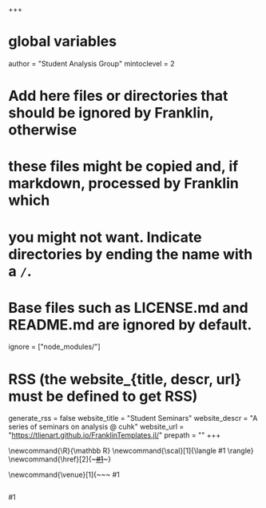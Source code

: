 +++
# global variables
author = "Student Analysis Group"
mintoclevel = 2

# Add here files or directories that should be ignored by Franklin, otherwise
# these files might be copied and, if markdown, processed by Franklin which
# you might not want. Indicate directories by ending the name with a `/`.
# Base files such as LICENSE.md and README.md are ignored by default.
ignore = ["node_modules/"]

# RSS (the website_{title, descr, url} must be defined to get RSS)
generate_rss = false
website_title = "Student Seminars"
website_descr = "A series of seminars on analysis @ cuhk"
website_url   = "https://tlienart.github.io/FranklinTemplates.jl/"
prepath = ""
+++

<!-- ------------------------ global latex commands ------------------------ -->
\newcommand{\R}{\mathbb R}
\newcommand{\scal}[1]{\langle #1 \rangle}
\newcommand{\href}[2]{~~~<a href="!#2" target="_blank">#1</a>~~~}

\newcommand{\venue}[1]{~~~
<span class="seminar-venue-desktop">#1</span>
~~~
~~~
<span class="seminar-venue-mobile">#1</span>
~~~}
